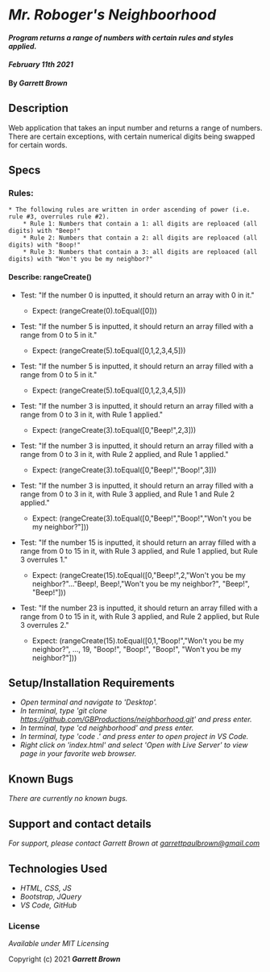 # _Mr. Roboger's Neighboorhood_

#### _Program returns a range of numbers with certain rules and styles applied._
#### _February 11th 2021_

#### By _**Garrett Brown**_

## Description
Web application that takes an input number and returns a range of numbers. There are certain exceptions, with certain numerical digits being swapped for certain words.

## Specs
### Rules:
    * The following rules are written in order ascending of power (i.e. rule #3, overrules rule #2).
        * Rule 1: Numbers that contain a 1: all digits are reploaced (all digits) with "Beep!"
        * Rule 2: Numbers that contain a 2: all digits are reploaced (all digits) with "Boop!"
        * Rule 3: Numbers that contain a 3: all digits are reploaced (all digits) with "Won't you be my neighbor?"


#### Describe: rangeCreate()
* Test: "If the number 0 is inputted, it should return an array with 0 in it."
    * Expect: (rangeCreate(0).toEqual([0]))

* Test: "If the number 5 is inputted, it should return an array filled with a range from 0 to 5 in it."
    * Expect: (rangeCreate(5).toEqual([0,1,2,3,4,5]))

* Test: "If the number 5 is inputted, it should return an array filled with a range from 0 to 5 in it."
    * Expect: (rangeCreate(5).toEqual([0,1,2,3,4,5]))

* Test: "If the number 3 is inputted, it should return an array filled with a range from 0 to 3 in it, with Rule 1 applied."
    * Expect: (rangeCreate(3).toEqual([0,"Beep!",2,3]))

* Test: "If the number 3 is inputted, it should return an array filled with a range from 0 to 3 in it, with Rule 2 applied, and Rule 1 applied."
    * Expect: (rangeCreate(3).toEqual([0,"Beep!","Boop!",3]))

* Test: "If the number 3 is inputted, it should return an array filled with a range from 0 to 3 in it, with Rule 3 applied, and Rule 1 and Rule 2 applied."
    * Expect: (rangeCreate(3).toEqual([0,"Beep!","Boop!","Won't you be my neighbor?"]))

* Test: "If the number 15 is inputted, it should return an array filled with a range from 0 to 15 in it, with Rule 3 applied, and Rule 1 applied, but Rule 3 overrules 1."
    * Expect: (rangeCreate(15).toEqual([0,"Beep!",2,"Won't you be my neighbor?"..."Beep!, Beep!,"Won't you be my neighbor?", "Beep!", "Beep!"]))

* Test: "If the number 23 is inputted, it should return an array filled with a range from 0 to 15 in it, with Rule 3 applied, and Rule 2 applied, but Rule 3 overrules 2."
    * Expect: (rangeCreate(15).toEqual([0,1,"Boop!","Won't you be my neighbor?", ..., 19, "Boop!", "Boop!", "Boop!", "Won't you be my neighbor?"]))

## Setup/Installation Requirements


* _Open terminal and navigate to 'Desktop'._
* _In terminal, type 'git clone https://github.com/GBProductions/neighborhood.git' and press enter._
* _In terminal, type 'cd neighborhood' and press enter._
* _In terminal, type 'code .' and press enter to open project in VS Code._
* _Right click on 'index.html' and select 'Open with Live Server' to view page in your favorite web browser._


## Known Bugs

_There are currently no known bugs._

## Support and contact details

_For support, please contact Garrett Brown at <garrettpaulbrown@gmail.com>_

## Technologies Used

* _HTML, CSS, JS_
* _Bootstrap, JQuery_
* _VS Code, GitHub_

### License

*Available under MIT Licensing*

Copyright (c) 2021 **_Garrett Brown_**